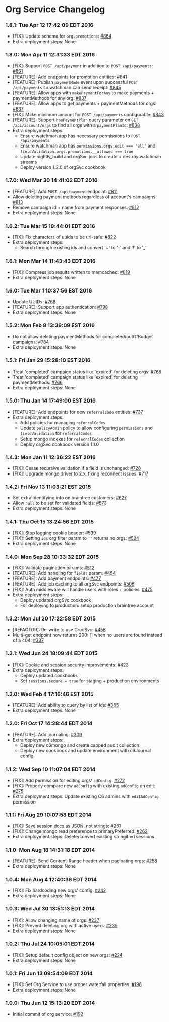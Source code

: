 # Org Service Changelog

### 1.8.1: Tue Apr 12 17:42:09 EDT 2016
* [FIX]: Update schema for `org.promotions`: [#864](https://github.com/cinema6/cwrx/pull/864)
* Extra deployment steps: None

### 1.8.0: Mon Apr 11 12:31:33 EDT 2016
* [FIX]: Support `POST /api/payment` in addition to `POST /api/payments`: [#861](https://github.com/cinema6/cwrx/pull/861)
* [FEATURE]: Add endpoints for promotion entities: [#841](https://github.com/cinema6/cwrx/issues/841)
* [FEATURE]: Publish `paymentMade` event upon successful `POST /api/payments` so watchman can send receipt: [#845](https://github.com/cinema6/cwrx/issues/845)
* [FEATURE]: Allow apps with `makePaymentForAny` to make payments + paymentMethods for any org: [#837](https://github.com/cinema6/cwrx/issues/837)
* [FEATURE]: Allow apps to get payments + paymentMethods for orgs: [#837](https://github.com/cinema6/cwrx/issues/837)
* [FIX]: Make minimum amount for `POST /api/payments` configurable: [#843](https://github.com/cinema6/cwrx/issues/843)
* [FEATURE]: Support `hasPaymentPlan` query parameter on
  `GET /api/account/orgs` to find all orgs with a `paymentPlanId`:
  [#838](https://github.com/cinema6/cwrx/pull/838/files)
* Extra deployment steps:
    * Ensure watchman app has necessary permissions to `POST /api/payments`
    * Ensure watchman app has `permissions.orgs.edit === 'all'` and `fieldValidation.orgs.promotions.__allowed === true`
    * Update nightly_build and orgSvc jobs to create + destroy watchman streams
    * Deploy version 1.2.0 of orgSvc cookbook

### 1.7.0: Wed Mar 30 14:41:02 EDT 2016
* [FEATURE]: Add `POST /api/payment` endpoint: [#811](https://github.com/cinema6/cwrx/issues/811)
* Allow deleting payment methods regardless of account's campaigns: [#813](https://github.com/cinema6/cwrx/issues/813)
* Remove campaign id + name from payment responses: [#812](https://github.com/cinema6/cwrx/issues/812)
* Extra deployment steps: None

### 1.6.2: Tue Mar 15 19:44:01 EDT 2016
* [FIX]: Fix characters of uuids to be url-safe: [#822](https://github.com/cinema6/cwrx/pull/822)
* Extra deployment steps:
    * Search through existing ids and convert '~' to '-' and '!' to '_'

### 1.6.1: Mon Mar 14 11:43:43 EDT 2016
* [FIX]: Compress job results written to memcached: [#819](https://github.com/cinema6/cwrx/issues/819)
* Extra deployment steps: None

### 1.6.0: Tue Mar  1 10:37:56 EST 2016
* Update UUIDs: [#768](https://github.com/cinema6/cwrx/issues/768)
* [FEATURE]: Support app authentication: [#798](https://github.com/cinema6/cwrx/pull/798)
* Extra deployment steps: None

### 1.5.2: Mon Feb  8 13:39:09 EST 2016
* Do not allow deleting paymentMethods for completed/outOfBudget campaigns: [#784](https://github.com/cinema6/cwrx/issues/784)
* Extra deployment steps: None

### 1.5.1: Fri Jan 29 15:28:10 EST 2016
* Treat 'completed' campaign status like 'expired' for deleting orgs: [#766](https://github.com/cinema6/cwrx/issues/766)
* Treat 'completed' campaign status like 'expired' for deleting paymentMethods: [#766](https://github.com/cinema6/cwrx/issues/766)
* Extra deployment steps: None

### 1.5.0: Thu Jan 14 17:49:00 EST 2016
* [FEATURE]: Add endpoints for new `referralCode` entities: [#737](https://github.com/cinema6/cwrx/issues/737)
* Extra deployment steps:
    * Add policies for managing `referralCodes`
    * Update `policyAdmin` policy to allow configuring `permissions` and `fieldValidation` for `referralCodes`
    * Setup mongo indexes for `referralCodes` collection
    * Deploy orgSvc cookbook version 1.1.0

### 1.4.3: Mon Jan 11 12:36:22 EST 2016
* [FIX]: Cease recursive validation if a field is unchanged: [#728](https://github.com/cinema6/cwrx/pull/728)
* [FIX]: Upgrade mongo driver to 2.x, fixing reconnect issues: [#717](https://github.com/cinema6/cwrx/pull/717)

### 1.4.2: Fri Nov 13 11:03:21 EST 2015
* Set extra identifying info on braintree customers: [#627](https://github.com/cinema6/cwrx/pull/627)
* Allow `null` to be set for validated fields: [#573](https://github.com/cinema6/cwrx/pull/573)
* Extra deployment steps: None

### 1.4.1: Thu Oct 15 13:24:56 EDT 2015
* [FIX]: Stop logging cookie header: [#539](https://github.com/cinema6/cwrx/issues/539)
* [FIX]: Setting `ids` org filter param to `''` returns no orgs: [#524](https://github.com/cinema6/cwrx/issues/524)
* Extra deployment steps: None

### 1.4.0: Mon Sep 28 10:33:32 EDT 2015
* [FIX]: Validate pagination params: [#512](https://github.com/cinema6/cwrx/issues/512)
* [FEATURE]: Add handling for `fields` param: [#454](https://github.com/cinema6/cwrx/issues/454)
* [FEATURE]: Add payment endpoints: [#477](https://github.com/cinema6/cwrx/issues/477)
* [FEATURE]: Add job caching to all orgSvc endpoints: [#506](https://github.com/cinema6/cwrx/pull/506)
* [FIX]: Auth middleware will handle users with roles + policies: [#475](https://github.com/cinema6/cwrx/pull/475)
* Extra deployment steps:
    * Deploy updated orgSvc cookbook
    * For deploying to production: setup production braintree account

### 1.3.2: Mon Jul 20 17:22:58 EDT 2015
* [REFACTOR]: Re-write to use CrudSvc: [#458](https://github.com/cinema6/cwrx/pull/458)
* Multi-get endpoint now returns 200: [] when no users are found instead of a 404: [#337](https://github.com/cinema6/cwrx/issues/337)

### 1.3.1: Wed Jun 24 18:09:44 EDT 2015
* [FIX]: Cookie and session security improvements: [#423](https://github.com/cinema6/cwrx/pull/423)
* Extra deployment steps:
    * Deploy updated cookbooks
    * Set `sessions.secure = true` for staging + production environments

### 1.3.0: Wed Feb  4 17:16:46 EST 2015
* [FEATURE]: Add ability to query by list of ids: [#365](https://github.com/cinema6/cwrx/pull/365)
* Extra deployment steps: None

### 1.2.0: Fri Oct 17 14:28:44 EDT 2014
* [FEATURE]: Add journaling: [#309](https://github.com/cinema6/cwrx/pull/309)
* Extra deployment steps:
    * Deploy new c6mongo and create capped audit collection
    * Deploy new cookbook and update environment with c6Journal config

### 1.1.2: Wed Sep 10 11:07:04 EDT 2014
* [FIX]: Add permission for editing orgs' `adConfig`: [#272](https://github.com/cinema6/cwrx/pull/272)
* [FIX]: Properly compare new `adConfig` with existing `adConfig` on edit: [#275](https://github.com/cinema6/cwrx/pull/275)
* Extra deployment steps: Update existing C6 admins with `editAdConfig` permission

### 1.1.1: Fri Aug 29 10:07:58 EDT 2014
* [FIX]: Save session docs as JSON, not strings: [#261](https://github.com/cinema6/cwrx/pull/261)
* [FIX]: Change mongo read preference to primaryPreferred: [#262](https://github.com/cinema6/cwrx/pull/262)
* Extra deployment steps: Delete/convert existing stringified sessions

### 1.1.0: Mon Aug 18 14:31:18 EDT 2014
* [FEATURE]: Send Content-Range header when paginating orgs: [#258](https://github.com/cinema6/cwrx/pull/258)
* Extra deployment steps: None

### 1.0.4: Mon Aug  4 12:40:36 EDT 2014
* [FIX]: Fix hardcoding new orgs' config: [#242](https://github.com/cinema6/cwrx/pull/242)
* Extra deployment steps: None

### 1.0.3: Wed Jul 30 13:51:13 EDT 2014
* [FIX]: Allow changing name of orgs: [#237](https://github.com/cinema6/cwrx/pull/237)
* [FIX]: Prevent deleting org with active users: [#239](https://github.com/cinema6/cwrx/pull/239)
* Extra deployment steps: None

### 1.0.2: Thu Jul 24 10:05:01 EDT 2014
* [FIX]: Setup default config object on new orgs: [#224](https://github.com/cinema6/cwrx/pull/224)
* Extra deployment steps: None

### 1.0.1: Fri Jun 13 09:54:09 EDT 2014
* [FIX]: Set Org Service to use proper waterfall properties: [#196](https://github.com/cinema6/cwrx/pull/196)
* Extra deployment steps: None

### 1.0.0: Thu Jun 12 15:13:20 EDT 2014
* Initial commit of org service: [#192](https://github.com/cinema6/cwrx/pull/192)
